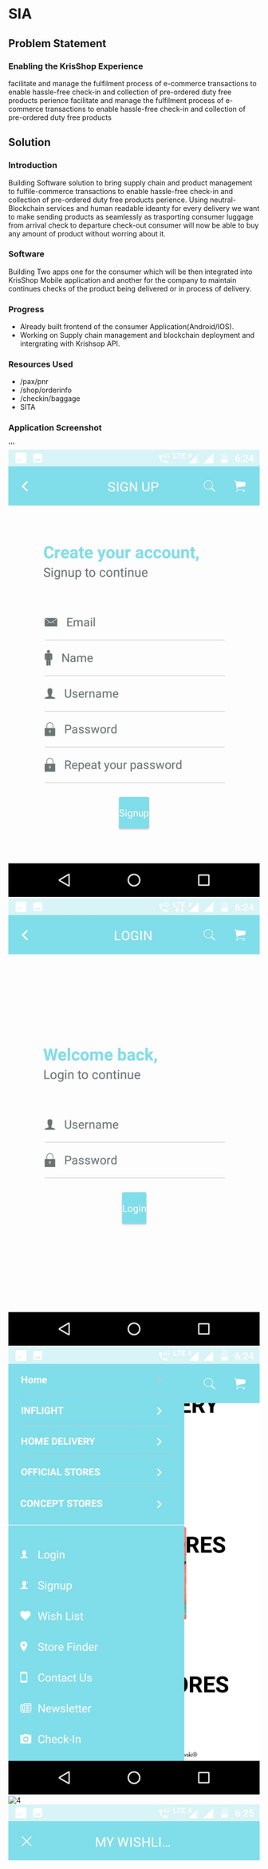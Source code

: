# SIA

## Problem Statement
### Enabling the KrisShop Experience
facilitate and manage the fulfilment process of e-commerce transactions to enable hassle-free check-in and collection of pre-ordered duty free products perience
facilitate and manage the fulfilment process of e-commerce transactions to enable hassle-free check-in and collection of pre-ordered duty free products 

## Solution 

### Introduction
Building Software solution to bring supply chain and product management to fulfile-commerce transactions to enable hassle-free check-in and collection of pre-ordered duty free products perience. Using neutral-Blockchain services and human readable ideanty for every delivery we want to make sending products as seamlessly as trasporting consumer luggage from arrival check to departure check-out consumer will now be able to buy any amount of product without worring about it.

### Software 
Building Two apps one for the consumer which will be then integrated into KrisShop Mobile application and another for the company to maintain continues checks of the product being delivered or in process of delivery.

### Progress
- Already built frontend of the consumer Application(Android/IOS).
- Working on Supply chain management and blockchain deployment and intergrating with Krishsop API.

### Resources Used
- /pax/pnr
- /shop/orderinfo
- /checkin/baggage
- SITA

### Application Screenshot
'''
![very good|20%](https://github.com/TheAlgo/SIA-App/blob/master/Screenshot1.jpeg)
![2](https://github.com/TheAlgo/SIA-App/blob/master/Screenshot2.jpeg )
![3](https://github.com/TheAlgo/SIA-App/blob/master/Screenshot3.jpeg )
![4](https://github.com/TheAlgo/SIA-App/blob/master/Screenshot4.jpeg )
![5](https://github.com/TheAlgo/SIA-App/blob/master/Screenshot5.jpeg )
![6](https://github.com/TheAlgo/SIA-App/blob/master/Screenshot6.jpeg )
![7](https://github.com/TheAlgo/SIA-App/blob/master/Screenshot7.jpeg )
![8](https://github.com/TheAlgo/SIA-App/blob/master/Screenshot8.jpeg )
![9](https://github.com/TheAlgo/SIA-App/blob/master/Screenshot9.jpeg )
![10](https://github.com/TheAlgo/SIA-App/blob/master/Screenshot10.jpeg)
<iframe height="300" width="515" src="app%20demo%20video.mp4"> </iframe>

### Demo

## Go-to market stratergy
To have a competitive advantage while integrating seamlessly with online shopping in Krisshop, having an all software product with little or no external support is crucial. 

Our go to market strategy involves supply chain management on and off air to have 70% higher performance. It will help us deliver sizeable products with better reliability and traceability in an end to end manner. Tho we cannot completely remove ground work we can help assist already built supply chain system to deliver more. Adding more revenue to the system just by products that can directly be delivered to the destination with 100 percent reliability and to the user with no rebound whatsoever. 

## Team Experience and Skill Set

- Akram Ansari - Backend/Blockchain Developer
- Dhiraj Kumar Jain - Full Stack/Application Developer
- Anurag Sarkar - Machine Learning/Blockchain Developer

## Past Experience:
- HoneyWell Aerospace Hackathon (India) - Winner
- Google Devfest 2016/2017 (India) - Winner
- HackHarvard (USA) - Runner Up
- Johnson Controls R&D hack (India) - Winner
- Rajasthan Hack 2017 (India) - Runner Up
- IEEE region-10 hack(2017) (India) - Winner
